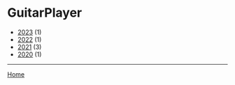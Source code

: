 # GuitarPlayer

  * [2023](./guitarplayer-2023.md) (1)
  * [2022](./guitarplayer-2022.md) (1)
  * [2021](./guitarplayer-2021.md) (3)
  * [2020](./guitarplayer-2020.md) (1)

----

[Home](../index.md)
